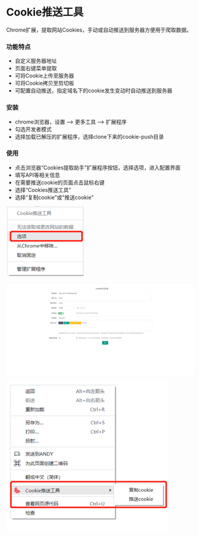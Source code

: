 # Cookie推送工具 

Chrome扩展，提取网站Cookies，手动或自动推送到服务器方便用于爬取数据。

### 功能特点
* 自定义服务器地址
* 页面右键菜单提取
* 可将Cookie上传至服务器
* 可将Cookie拷贝至剪切板
* 可配置自动推送，指定域名下的cookie发生变动时自动推送到服务器

### 安装
* chrome浏览器，设置 --> 更多工具 --> 扩展程序
* 勾选开发者模式
* 选择加载已解压的扩展程序，选择clone下来的cookie-push目录

### 使用
* 点击浏览器“Cookies提取助手”扩展程序按钮，选择选项，进入配置界面
* 填写API等相关信息
* 在需要推送cookie的页面点击鼠标右键
* 选择“Cookies推送工具”
* 选择“复制cookie”或"推送cookie"

![usage](./screenshot/entrance.png)

![usage](./screenshot/options.png)

![usage](./screenshot/operation.png)


